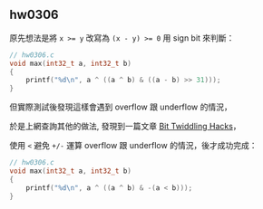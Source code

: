 hw0306
------

原先想法是將 `x >= y` 改寫為 `(x - y) >= 0` 用 sign bit 來判斷：

```c
// hw0306.c
void max(int32_t a, int32_t b)
{
    printf("%d\n", a ^ ((a ^ b) & ((a - b) >> 31)));
}
```

但實際測試後發現這樣會遇到 overflow 跟 underflow 的情況，

於是上網查詢其他的做法, 發現到一篇文章 [Bit Twiddling Hacks]，

使用 `<` 避免 `+/-` 運算 overflow 跟 underflow 的情況，後才成功完成：

```c
// hw0306.c
void max(int32_t a, int32_t b)
{
    printf("%d\n", a ^ ((a ^ b) & -(a < b)));
}
```

[Bit Twiddling Hacks]: https://www.graphics.stanford.edu/~seander/bithacks.html
